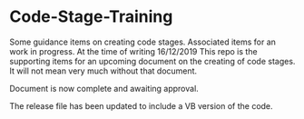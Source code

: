 # Code-Stage-Training
Some guidance items on creating code stages. Associated items for an work in progress.
At the time of writing 16/12/2019 This repo is the supporting items for an upcoming document on the creating of code stages.
It will not mean very much without that document.

Document is now complete and awaiting approval.

The release file has been updated to include a VB version of the code.
